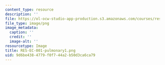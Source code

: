 ```yaml
---
content_type: resource
description: ''
file: https://ol-ocw-studio-app-production.s3.amazonaws.com/courses/res-ec-001-exploring-fairness-in-machine-learning-for-international-development-spring-2020/9d6be4384779f0f744a2b50d3ca6ca79_RES-EC-001-pulmonary1.png
file_type: image/png
image_metadata:
  caption: ''
  credit: ''
  image-alt: ''
resourcetype: Image
title: RES-EC-001-pulmonary1.png
uid: 9d6be438-4779-f0f7-44a2-b50d3ca6ca79
---
```

